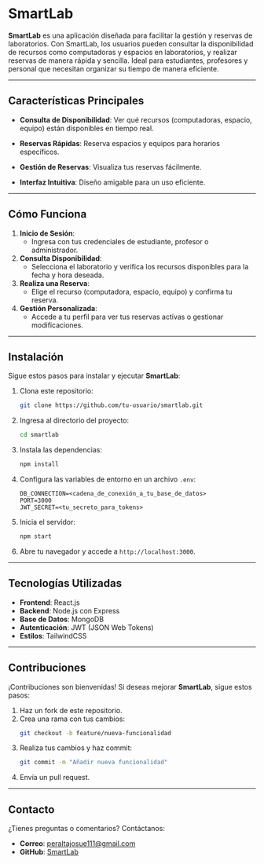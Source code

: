 
# SmartLab

**SmartLab** es una aplicación diseñada para facilitar la gestión y reservas de laboratorios. Con SmartLab, los usuarios pueden consultar la disponibilidad de recursos como computadoras y espacios en laboratorios, y realizar reservas de manera rápida y sencilla. Ideal para estudiantes, profesores y personal que necesitan organizar su tiempo de manera eficiente.

---

## **Características Principales**
- **Consulta de Disponibilidad**: Ver qué recursos (computadoras, espacio, equipo) están disponibles en tiempo real.
- **Reservas Rápidas**: Reserva espacios y equipos para horarios específicos.
- **Gestión de Reservas**: Visualiza tus reservas fácilmente.

- **Interfaz Intuitiva**: Diseño amigable para un uso eficiente.

---

## **Cómo Funciona**
1. **Inicio de Sesión**:
   - Ingresa con tus credenciales de estudiante, profesor o administrador.
2. **Consulta Disponibilidad**:
   - Selecciona el laboratorio y verifica los recursos disponibles para la fecha y hora deseada.
3. **Realiza una Reserva**:
   - Elige el recurso (computadora, espacio, equipo) y confirma tu reserva.
4. **Gestión Personalizada**:
   - Accede a tu perfil para ver tus reservas activas o gestionar modificaciones.

---

## **Instalación**
Sigue estos pasos para instalar y ejecutar **SmartLab**:

1. Clona este repositorio:
   ```bash
   git clone https://github.com/tu-usuario/smartlab.git
   ```
2. Ingresa al directorio del proyecto:
   ```bash
   cd smartlab
   ```
3. Instala las dependencias:
   ```bash
   npm install
   ```
4. Configura las variables de entorno en un archivo `.env`:
   ```plaintext
   DB_CONNECTION=<cadena_de_conexión_a_tu_base_de_datos>
   PORT=3000
   JWT_SECRET=<tu_secreto_para_tokens>
   ```
5. Inicia el servidor:
   ```bash
   npm start
   ```
6. Abre tu navegador y accede a `http://localhost:3000`.

---

## **Tecnologías Utilizadas**
- **Frontend**: React.js
- **Backend**: Node.js con Express
- **Base de Datos**: MongoDB
- **Autenticación**: JWT (JSON Web Tokens)
- **Estilos**: TailwindCSS

---

## **Contribuciones**
¡Contribuciones son bienvenidas! Si deseas mejorar **SmartLab**, sigue estos pasos:
1. Haz un fork de este repositorio.
2. Crea una rama con tus cambios:
   ```bash
   git checkout -b feature/nueva-funcionalidad
   ```
3. Realiza tus cambios y haz commit:
   ```bash
   git commit -m "Añadir nueva funcionalidad"
   ```
4. Envía un pull request.


---

## **Contacto**
¿Tienes preguntas o comentarios? Contáctanos:
- **Correo**: peraltajosue111@gmail.com
- **GitHub**: [SmartLab](https://github.com/JHONTYU12/smartlab)
